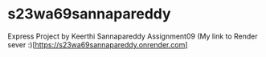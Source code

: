 # s23wa69sannapareddy
Express Project by Keerthi Sannapareddy
Assignment09
(My link to Render sever :)[https://s23wa69sannapareddy.onrender.com]
